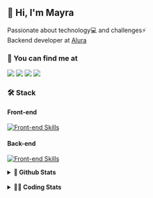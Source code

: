 ## 👋 Hi, I'm Mayra

Passionate about technology💻 and challenges⚡  
Backend developer at [Alura](https://www.alura.com.br)   

### 💬 You can find me at

<a href="https://mayra.dev" target="_blank" rel="noopener"><img src="https://img.shields.io/badge/-mayra.dev-005FED?style=flat&logo=Google-chrome&logoColor=white"/></a>
<a href="https://linkedin.com/in/mayraamaral" target="_blank" rel="noopener"><img src="https://img.shields.io/badge/-/mayraamaral-0077B5?style=flat&logo=Linkedin&logoColor=white"/></a>
<a href="mailto:mayra@mayra.dev" target="_blank" rel="noopener"><img src="https://img.shields.io/badge/-mayra@mayra.dev-D14836?style=flat&logo=Gmail&logoColor=white"/></a>
<a href="" target="_blank" rel="noopener"><img src="https://img.shields.io/badge/-mayraamaral-7289DA?style=flat&logo=Discord&logoColor=white"/></a>

### 🛠️ Stack
#### Front-end

[![Front-end Skills](https://skillicons.dev/icons?i=react,next,angular,redux,styledcomponents,html,css,sass,js,ts,figma)](https://skillicons.dev)
#### Back-end

[![Front-end Skills](https://skillicons.dev/icons?i=java,spring,hibernate,aws,idea,postgres,mysql,git,linux,bash,nodejs,docker,kubernetes,jenkins)](https://skillicons.dev)


<details>
    <summary><strong>📌 Github Stats</strong></summary>
    <br />
    <div align="center">
        <table>
      <td><img height="160em" src="https://github-readme-stats.vercel.app/api?username=mayraamaral&show_icons=true&theme=algolia&hide_border=true&hide=stars&count_private=true" alt="Readme stats"></td>
      <td><img height="160em" src="https://github-readme-stats.vercel.app/api/top-langs/?username=mayraamaral&&layout=compact&&theme=algolia&hide_border=true&langs_count=6" alt="Language stats"></td>
       </table>
  </div> 
    

  <p align="center">
    <img src="https://github-readme-streak-stats.herokuapp.com?user=mayraamaral&theme=dark&hide_border=true&date_format=j%20M%5B%20Y%5D&locale=pt-br&background=050F2C&ring=0195DD&fire=23AA7D&currStreakLabel=23AA7D" alt="Streak stats">
  </p> 
</details>

<br />

<details>
  <summary><strong>👩‍💻 Coding Stats</strong></summary>
  <br />
  
  <!--START_SECTION:waka-->
![Code Time](http://img.shields.io/badge/Code%20Time-800%20hrs%2033%20mins-blue)

**🐱 My GitHub Data** 

> 📦 640.7 kB Used in GitHub's Storage 
 > 
> 🏆 473 Contributions in the Year 2025
 > 
> 🚫 Not Opted to Hire
 > 
> 📜 64 Public Repositories 
 > 
> 🔑 35 Private Repositories 
 > 
**I'm an Early 🐤** 

```text
🌞 Morning                26644 commits       ██████░░░░░░░░░░░░░░░░░░░   23.63 % 
🌆 Daytime                65006 commits       ██████████████░░░░░░░░░░░   57.64 % 
🌃 Evening                20844 commits       █████░░░░░░░░░░░░░░░░░░░░   18.48 % 
🌙 Night                  283 commits         ░░░░░░░░░░░░░░░░░░░░░░░░░   00.25 % 
```
📅 **I'm Most Productive on Wednesday** 

```text
Monday                   24149 commits       █████░░░░░░░░░░░░░░░░░░░░   21.41 % 
Tuesday                  17255 commits       ████░░░░░░░░░░░░░░░░░░░░░   15.30 % 
Wednesday                27692 commits       ██████░░░░░░░░░░░░░░░░░░░   24.55 % 
Thursday                 21734 commits       █████░░░░░░░░░░░░░░░░░░░░   19.27 % 
Friday                   21196 commits       █████░░░░░░░░░░░░░░░░░░░░   18.79 % 
Saturday                 311 commits         ░░░░░░░░░░░░░░░░░░░░░░░░░   00.28 % 
Sunday                   440 commits         ░░░░░░░░░░░░░░░░░░░░░░░░░   00.39 % 
```


📊 **This Week I Spent My Time On** 

```text
🕑︎ Time Zone: America/Sao_Paulo

💬 Programming Languages: 
Java                     2 hrs 9 mins        ████████████████████████░   96.59 % 
TypeScript               4 mins              █░░░░░░░░░░░░░░░░░░░░░░░░   03.16 % 
JavaScript               0 secs              ░░░░░░░░░░░░░░░░░░░░░░░░░   00.13 % 
SQL                      0 secs              ░░░░░░░░░░░░░░░░░░░░░░░░░   00.12 % 

🔥 Editors: 
IntelliJ IDEA            2 hrs 9 mins        ████████████████████████░   96.71 % 
VS Code                  4 mins              █░░░░░░░░░░░░░░░░░░░░░░░░   03.29 % 

💻 Operating System: 
Linux                    2 hrs 13 mins       █████████████████████████   100.00 % 
```

**I Mostly Code in Java** 

```text
Java                     121 repos           ███████░░░░░░░░░░░░░░░░░░   28.34 % 
JavaScript               98 repos            ██████░░░░░░░░░░░░░░░░░░░   22.95 % 
TypeScript               81 repos            █████░░░░░░░░░░░░░░░░░░░░   18.97 % 
PHP                      3 repos             ░░░░░░░░░░░░░░░░░░░░░░░░░   00.70 % 
Python                   2 repos             ░░░░░░░░░░░░░░░░░░░░░░░░░   00.47 % 
```




 Last Updated on 28/04/2025 19:30:47 UTC
<!--END_SECTION:waka-->

</details>
